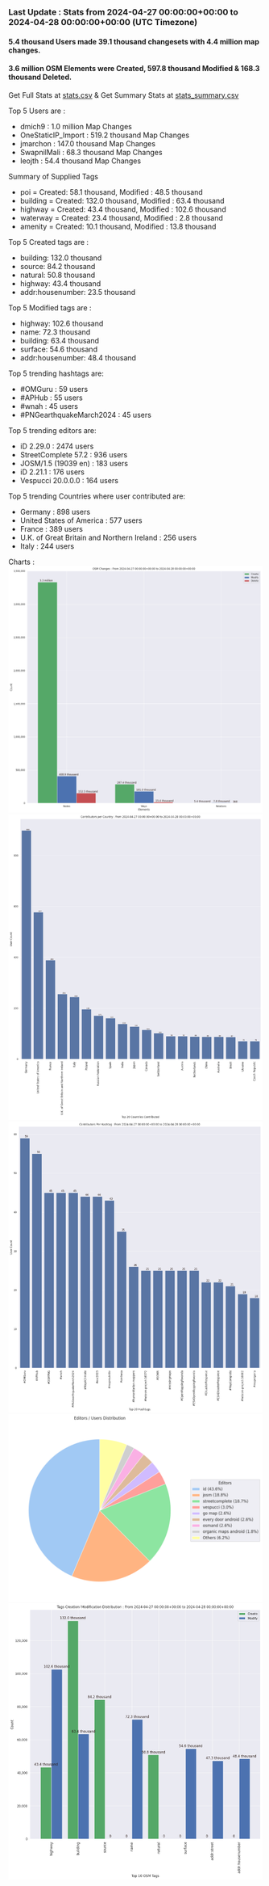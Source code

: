 ### Last Update : Stats from 2024-04-27 00:00:00+00:00 to 2024-04-28 00:00:00+00:00 (UTC Timezone)

#### 5.4 thousand Users made 39.1 thousand changesets with 4.4 million map changes.
#### 3.6 million OSM Elements were Created, 597.8 thousand Modified & 168.3 thousand Deleted.
Get Full Stats at [stats.csv](/stats/Global/Daily/stats.csv)
 & Get Summary Stats at [stats_summary.csv](/stats/Global/Daily/stats_summary.csv)

Top 5 Users are : 
- dmich9 : 1.0 million Map Changes
- OneStaticIP_Import : 519.2 thousand Map Changes
- jmarchon : 147.0 thousand Map Changes
- SwapnilMali : 68.3 thousand Map Changes
- leojth : 54.4 thousand Map Changes

Summary of Supplied Tags
- poi = Created: 58.1 thousand, Modified : 48.5 thousand
- building = Created: 132.0 thousand, Modified : 63.4 thousand
- highway = Created: 43.4 thousand, Modified : 102.6 thousand
- waterway = Created: 23.4 thousand, Modified : 2.8 thousand
- amenity = Created: 10.1 thousand, Modified : 13.8 thousand


Top 5 Created tags are :
- building: 132.0 thousand
- source: 84.2 thousand
- natural: 50.8 thousand
- highway: 43.4 thousand
- addr:housenumber: 23.5 thousand


Top 5 Modified tags are :
- highway: 102.6 thousand
- name: 72.3 thousand
- building: 63.4 thousand
- surface: 54.6 thousand
- addr:housenumber: 48.4 thousand


Top 5 trending hashtags are:
- #OMGuru : 59 users
- #APHub : 55 users
- #wnah : 45 users
- #PNGearthquakeMarch2024 : 45 users


Top 5 trending editors are:
- iD 2.29.0 : 2474 users
- StreetComplete 57.2 : 936 users
- JOSM/1.5 (19039 en) : 183 users
- iD 2.21.1 : 176 users
- Vespucci 20.0.0.0 : 164 users


Top 5 trending Countries where user contributed are:
- Germany : 898 users
- United States of America : 577 users
- France : 389 users
- U.K. of Great Britain and Northern Ireland : 256 users
- Italy : 244 users


 Charts : 
![Alt text](./stats_osm_changes.png) 
![Alt text](./stats_users_per_country.png) 
![Alt text](./stats_users_per_hashtag.png) 
![Alt text](./stats_editors_pie_chart.png) 
![Alt text](./stats_tags.png) 
